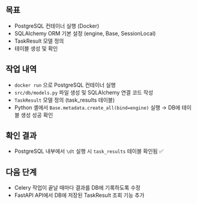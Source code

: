 ## 목표
- PostgreSQL 컨테이너 실행 (Docker)
- SQLAlchemy ORM 기본 설정 (engine, Base, SessionLocal)
- TaskResult 모델 정의
- 테이블 생성 및 확인

## 작업 내역
- `docker run` 으로 PostgreSQL 컨테이너 실행
- `src/db/models.py` 파일 생성 및 SQLAlchemy 연결 코드 작성
- `TaskResult` 모델 정의 (task_results 테이블)
- Python 셸에서 `Base.metadata.create_all(bind=engine)` 실행 → DB에 테이블 생성 성공 확인

## 확인 결과
- PostgreSQL 내부에서 `\dt` 실행 시 `task_results` 테이블 확인됨 ✅

## 다음 단계
- Celery 작업이 끝날 때마다 결과를 DB에 기록하도록 수정
- FastAPI API에서 DB에 저장된 TaskResult 조회 기능 추가
